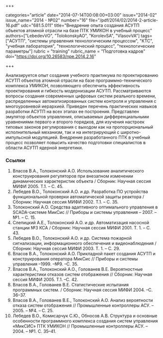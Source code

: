 +++

categories="article"
date="2014-07-14T00:08:00+03:00"
issue="2014-02"
issue_name="2014 - №02"
number="16"
file="/pdf/2014/02/2014-2-article-16.pdf"
udc="681.5.011"
title="Внедрение опыта создания АСУТП объектов атомной отрасли на базе ПТК УМИКОН в учебный процесс"
authors=["LebedevVO", "TolokonskyAO", "KorolevSA", "VlasovVA"]
tags=["АСУТП", "системы управления технологическим процессом", "КTC", "учебная лаборатория", "технологический процесс", "технологические параметры"]
rubric = "training"
rubric_name = "Подготовка кадров"
doi="https://doi.org/10.26583/npe.2014.2.16"

+++

Анализируется опыт создания учебного практикума по проектированию АСУТП объектов атомной отрасли на базе программно-технического комплекса УМИКОН, позволяющего обеспечить эффективность проектирования и гибкость модернизации АСУТП. Рассматриваются вопросы создания современных цифровых систем реального времени, распределенных автоматизированных систем контроля и управления с многоуровневой иерархией. Приведен перечень практических навыков разработки АСУТП на всех этапах ее построения. Представлен эмулятор объектов управления, описываемых дифференциальными уравнениями первого и второго порядков, для изучения настроек типовых законов регулирования с выходом как на пропорциональный исполнительный механизм, так и на интегрирующий с широтно-импульсной модуляцией. Внедрение разработанного ПТК в учебный процесс позволяет повысить качество подготовки специалистов в области АСУТП ядерной энергетики.

### Ссылки

1. Власов В.А., Толоконский А.О. Использование аналитического конструирования регуляторов при внезапном изменении динамических характеристик объекта / Сборник: Научная сессия МИФИ 2005. Т.1. – С. 45.
2. Лебедев В.О., Толоконский А.О. и др. Разработка ПО устройства функциональной проверки автоматической защиты реактора / Сборник: Научная сессия МИФИ 2002. Т.1. – С. 35.
3. Толоконский А.О. Средства адаптивного оптимального управления в SCADA-системе МикСис // Приборы и системы управления – 2007. –№1. – С. 15.
4. Слепицкий А.Е., Толоконский А.О. и др. Автоматизация насосной станции №3 КСА / Сборник: Научная сессия МИФИ 2001. Т. 1. – С. 43.
5. Лебедев В.О., Толоконский А.О. и др. Система пожарной сигнализации, информационного обеспечения и видеонаблюдения / Сборник: Научная сессия МИФИ 2003. Т. 1. – С. 29.
6. Власов В.А., Толоконский А.О. Прикладной пакет создания АСУТП и конструирования оператора МикСис // Приборы и системы управления –1999. –№9. –С. 35.
7. Власов В.А., Толоконский А.О., Голованев В.Е. Вероятностные характеристики отказов систем отображения // Сборник: Научная сессия МИФИ 2005. Т.1. –С. 42.
8. Власов В.А., Голованев В.Е. Статистические испытания программных систем. / Сборник: Научная сессия МИФИ 2004. –С. 36–37.
9. Власов В.А., Голованев В.Е., Толоконский А.О. Анализ вероятности отказа систем отображения // Промышленные контроллеры АСУ. –2005. – №4. – С. 25.
10. Лебедев В.О., Комисарчук С.Ю., Обносов А.В. Структура и основные особенности программного комплекса создания систем управления «МикСИС» ПТК УМИКОН // Промышленные контроллеры АСУ. –2004. – №1. С. 35–41.